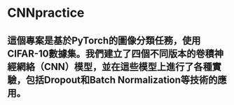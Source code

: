 # CNNpractice


## 這個專案是基於PyTorch的圖像分類任務，使用CIFAR-10數據集。我們建立了四個不同版本的卷積神經網絡（CNN）模型，並在這些模型上進行了各種實驗，包括Dropout和Batch Normalization等技術的應用。
